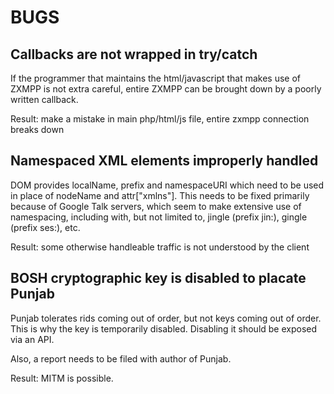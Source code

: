 # BUGS #

## Callbacks are not wrapped in try/catch ##

If the programmer that maintains the html/javascript that makes use of ZXMPP is 
not extra careful, entire ZXMPP can be brought down by a poorly written 
callback.

Result: make a mistake in main php/html/js file, entire zxmpp connection breaks down

## Namespaced XML elements improperly handled ##

DOM provides localName, prefix and namespaceURI which need to be used in place
of nodeName and attr["xmlns"]. This needs to be fixed primarily because of
Google Talk servers, which seem to make extensive use of namespacing, including
with, but not limited to, jingle (prefix jin:), gingle (prefix ses:), etc.

Result: some otherwise handleable traffic is not understood by the client

## BOSH cryptographic key is disabled to placate Punjab ##

Punjab tolerates rids coming out of order, but not keys coming out of order.
This is why the key is temporarily disabled. Disabling it should be
exposed via an API.

Also, a report needs to be filed with author of Punjab.

Result: MITM is possible.

